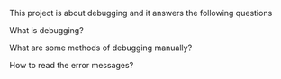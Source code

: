 This project is about debugging and it answers the following questions

What is debugging?

What are some methods of debugging manually?

How to read the error messages?
